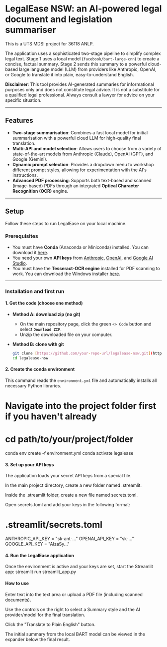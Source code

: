 # LegalEase NSW: an AI-powered legal document and legislation summariser

This is a UTS MDSI project for 36118 ANLP.

The application uses a sophisticated two-stage pipeline to simplify complex legal text. Stage 1 uses a local model (`facebook/bart-large-cnn`) to create a concise, factual summary. Stage 2 sends this summary to a powerful cloud-based large language model (LLM) from providers like Anthropic, OpenAI, or Google to translate it into plain, easy-to-understand English.

**Disclaimer**: This tool provides AI-generated summaries for informational purposes only and does not constitute legal advice. It is not a substitute for a qualified legal professional. Always consult a lawyer for advice on your specific situation.

---

## Features

* **Two-stage summarisation**: Combines a fast local model for initial summarisation with a powerful cloud LLM for high-quality final translation.
* **Multi-API and model selection**: Allows users to choose from a variety of state-of-the-art models from Anthropic (Claude), OpenAI (GPT), and Google (Gemini).
* **Dynamic prompt selection**: Provides a dropdown menu to workshop different prompt styles, allowing for experimentation with the AI's instructions.
* **Advanced PDF processing**: Supports both text-based and scanned (image-based) PDFs through an integrated **Optical Character Recognition (OCR)** engine.

---

## Setup

Follow these steps to run LegalEase on your local machine.

### Prerequisites

* You must have **Conda** (Anaconda or Miniconda) installed. You can download it [here](https://www.anaconda.com/download).
* You need your own **API keys** from [Anthropic](https://www.anthropic.com/), [OpenAI](https://platform.openai.com/), and [Google AI Studio](https://aistudio.google.com/).
* You must have the **Tesseract-OCR engine** installed for PDF scanning to work. You can download the Windows installer [here](https://github.com/UB-Mannheim/tesseract/wiki).

---

### Installation and first run

#### 1. Get the code (choose one method)

* **Method A: download zip (no git)**
    * On the main repository page, click the green `<> Code` button and select **`Download ZIP`**.
    * Unzip the downloaded file on your computer.

* **Method B: clone with git**
    ```bash
    git clone [https://github.com/your-repo-url/legalease-nsw.git](https://github.com/your-repo-url/legalease-nsw.git)
    cd legalease-nsw
    ```

#### 2. Create the conda environment

This command reads the `environment.yml` file and automatically installs all necessary Python libraries.

# Navigate into the project folder first if you haven't already
# cd path/to/your/project/folder

conda env create -f environment.yml
conda activate legalease

#### 3. Set up your API keys
The application loads your secret API keys from a special file.

In the main project directory, create a new folder named .streamlit.

Inside the .streamlit folder, create a new file named secrets.toml.

Open secrets.toml and add your keys in the following format:

# .streamlit/secrets.toml
ANTHROPIC_API_KEY = "sk-ant-..."
OPENAI_API_KEY = "sk-..."
GOOGLE_API_KEY = "AIzaSy..."

#### 4. Run the LegalEase application
Once the environment is active and your keys are set, start the Streamlit app: streamlit run streamlit_app.py

#### How to use
Enter text into the text area or upload a PDF file (including scanned documents).

Use the controls on the right to select a Summary style and the AI provider/model for the final translation.

Click the "Translate to Plain English" button.

The initial summary from the local BART model can be viewed in the expander below the final result.